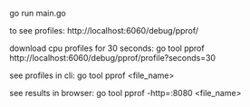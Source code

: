 go run main.go

to see profiles:
http://localhost:6060/debug/pprof/


download cpu profiles for 30 seconds:
go tool pprof http://localhost:6060/debug/pprof/profile?seconds=30


see profiles in cli:
go tool pprof <file_name>


see results in browser:
go tool pprof -http=:8080 <file_name>


